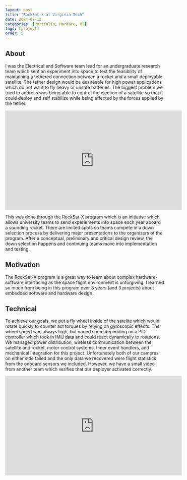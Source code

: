 ```yaml
---
layout: post
title: "RockSat-X at Virginia Tech"
date: 2024-08-12
categories: [Portfolio, Hardare, VT]
tags: [project]
order: 5
---
```



## About
I was the Electrical and Software team lead for an undergraduate research team which sent an experiment into space to test the feasibility of maintaining a tethered connection between a rocket and a small deployable satellite. The tether design would be desireable for high power applications which do not want to fly heavy or unsafe batteries. The biggest problem we tried to address was being able to control the ejection of a satellite so that it could deploy and self stabilize while being affected by the forces applied by the tether.

<iframe width="560" height="315" src="https://youtube.com/embed/mmBgPZfS1bI?si=35C1z7tUUOaLFSE0" title="YouTube video player" frameborder="0" allow="accelerometer; autoplay; clipboard-write; encrypted-media; gyroscope; picture-in-picture; web-share" referrerpolicy="strict-origin-when-cross-origin" allowfullscreen></iframe>

This was done through the RockSat-X program which is an initiative which allows university teams to send experiements into space each year aboard a sounding rocket. There are limited spots so teams compete in a down selection process by delivering major presentations to the organizers of the program. After a conceptual, preliminary and critical design review, the down selection happens and continuing teams move into implementation and testing. 

## Motivation
The RockSat-X program is a great way to learn about complex hardware-software interfacing as the space flight environment is unforgiving. I learned so much from being in this program over 3 years (and 3 projects) about embedded software and hardware design.

## Technical
To achieve our goals, we put a fly wheel inside of the satelite which would rotate quickly to counter act torques by relying on gyroscopic effects. The wheel speed was always high, but varied some depending on a PID controller which took in IMU data and could react dynamically to rotations. We managed power distribution, wireless communication between the satellite and rocket, motor control systems, timer event handlers, and mechanical integration for this project. Unfortunately both of our cameras on either side failed and the only data we recovered were flight statistics from the onboard sensors we included. However, we have a small video from another team which verifies that our deployer activated correctly.

<iframe width="560" height="315" src="https://www.youtube.com/embed/k0odcW810p4?si=meGD6HkxuQKGx6Lv" title="YouTube video player" frameborder="0" allow="accelerometer; autoplay; clipboard-write; encrypted-media; gyroscope; picture-in-picture; web-share" referrerpolicy="strict-origin-when-cross-origin" allowfullscreen></iframe>
